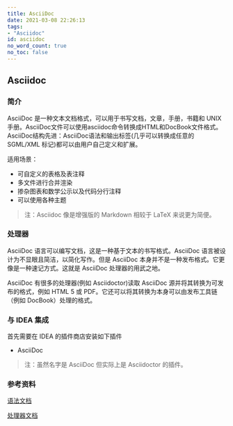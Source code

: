 ```yaml
---
title: AsciiDoc
date: 2021-03-08 22:26:13
tags:
- "Asciidoc"
id: asciidoc
no_word_count: true
no_toc: false
---
```


## Asciidoc

### 简介

AsciiDoc 是一种文本文档格式，可以用于书写文档，文章，手册，书籍和 UNIX 手册。AsciiDoc文件可以使用asciidoc命令转换成HTML和DocBook文件格式。AsciiDoc结构先进：AsciiDoc语法和输出标签(几乎可以转换成任意的 SGML/XML 标记)都可以由用户自己定义和扩展。

适用场景：

- 可自定义的表格及表注释
- 多文件进行合并渲染
- 掺杂图表和数学公示以及代码分行注释
- 可以使用各种主题

> 注：Asciidoc 像是增强版的 Markdown 相较于 LaTeX 来说更为简便。

### 处理器

AsciiDoc 语言可以编写文档，这是一种基于文本的书写格式。AsciiDoc 语言被设计为不显眼且简洁，以简化写作。但是 AsciiDoc 本身并不是一种发布格式。它更像是一种速记方式。这就是 AsciiDoc 处理器的用武之地。

AsciiDoc 有很多的处理器(例如 Asciidoctor)读取 AsciiDoc 源并将其转换为可发布的格式，例如 HTML 5 或 PDF。它还可以将其转换为本身可以由发布工具链（例如 DocBook）处理的格式。

### 与 IDEA 集成

首先需要在 IDEA 的插件商店安装如下插件

- AsciiDoc 

> 注：虽然名字是 AsciiDoc 但实际上是 Asciidoctor 的插件。

### 参考资料

[语法文档](https://docs.asciidoctor.org/asciidoc/latest/)

[处理器文档](https://docs.asciidoctor.org/asciidoctor/latest/)
